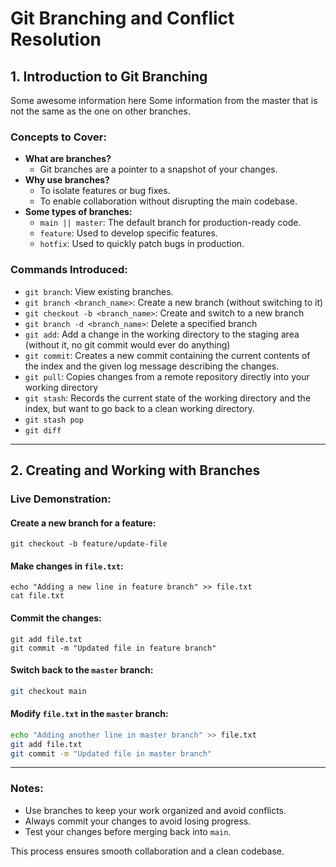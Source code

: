 # Git Branching and Conflict Resolution

## 1. Introduction to Git Branching
Some awesome information here
Some information from the master that is not the same as the one on other branches. 
### Concepts to Cover:
- **What are branches?**
  - Git branches are a pointer to a snapshot of your changes.
- **Why use branches?**
  - To isolate features or bug fixes.
  - To enable collaboration without disrupting the main codebase.
- **Some types of branches:**
  - `main || master`: The default branch for production-ready code.
  - `feature`: Used to develop specific features.
  - `hotfix`: Used to quickly patch bugs in production.

### Commands Introduced:
- `git branch`: View existing branches.
- `git branch <branch_name>`: Create a new branch (without switching to it)
- `git checkout -b <branch_name>`: Create and switch to a new branch
- `git branch -d <branch_name>`: Delete a specified branch
- `git add`:  Add a change in the working directory to the staging area (without it, no git commit would ever do anything)
- `git commit`: Creates a new commit containing the current contents of the index and the given log message describing the changes.
- `git pull`: Copies changes from a remote repository directly into your working directory
- `git stash`: Records the current state of the working directory and the index, but want to go back to a clean working directory.
- `git stash pop`
- `git diff`
---

## 2. Creating and Working with Branches

### Live Demonstration:

#### Create a new branch for a feature:
```
git checkout -b feature/update-file
```

#### Make changes in `file.txt`:
```
echo "Adding a new line in feature branch" >> file.txt
cat file.txt
```

#### Commit the changes:
```
git add file.txt
git commit -m "Updated file in feature branch"
```

#### Switch back to the `master` branch:
```bash
git checkout main
```

#### Modify `file.txt` in the `master` branch:
```bash
echo "Adding another line in master branch" >> file.txt
git add file.txt
git commit -m "Updated file in master branch"
```

---

### Notes:
- Use branches to keep your work organized and avoid conflicts.
- Always commit your changes to avoid losing progress.
- Test your changes before merging back into `main`.

This process ensures smooth collaboration and a clean codebase.
